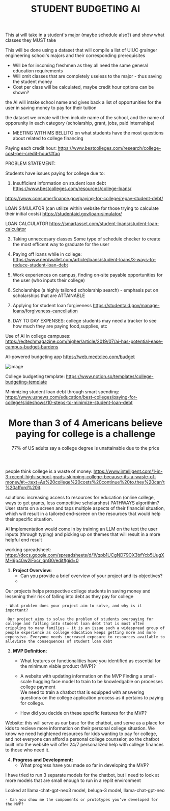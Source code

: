 <header>

# STUDENT BUDGETING AI 

</header>

This ai will take in a student's major (maybe schedule also?) and show what classes they MUST take

This will be done using a dataset that will compile a list of UIUC grainger engineering school's majors and their corresponding prerequisites

- Will be for incoming freshmen as they all need the same general education requirements
- Will omit classes that are completely useless to the major - thus saving the student money
- Cost per class will be calculated, maybe credit hour options can be shown?

the AI will intake school name and gives back a list of opportunities for the user in saving money to pay for their tuition 

the dataset we create will then include name of the school, and the name of opporunity in each category (scholarship, grant, jobs, paid internships)

- MEETING WITH MS BELLITO on what students have the most questions about related to college financing

Paying each credit hour: https://www.bestcolleges.com/research/college-cost-per-credit-hour/#faq 

PROBLEM STATEMENT:

Students have issues paying for college due to:

1. Insufficient information on student loan debt
https://www.bestcolleges.com/resources/college-loans/

https://www.consumerfinance.gov/paying-for-college/repay-student-debt/

LOAN SIMULATOR (can utilize within website for those trying to calculate their initial costs) https://studentaid.gov/loan-simulator/


LOAN CALCULATOR https://smartasset.com/student-loans/student-loan-calculator

3. Taking unneccesary classes
Some type of schedule checker to create the most efficent way to graduate for the user

4. Paying off loans while in college:
https://www.nerdwallet.com/article/loans/student-loans/3-ways-to-reduce-student-loan-debt

5. Work experiences on campus, finding on-site payable opportunities for the user (who inputs their college)
6. Scholarships (a highly tailored scholarship search) - emphasis put on scholarships that are ATTAINABLE

7. Applying for student loan forgiveness
https://studentaid.gov/manage-loans/forgiveness-cancellation

8. DAY TO DAY EXPENSES: college students may need a tracker to see how much they are paying food,supplies, etc

Use of AI in college campuses: https://edtechmagazine.com/higher/article/2019/07/ai-has-potential-ease-campus-budget-burdens

 AI-powered budgeting app https://web.meetcleo.com/budget 


![image](https://github.com/bistii1/StudentBudgetingAI/assets/142824913/e547a634-8083-4e26-b837-372dbb353d39)

College budgeting template: https://www.notion.so/templates/college-budgeting-template

Minimizing student loan debt through smart spending: https://www.usnews.com/education/best-colleges/paying-for-college/slideshows/10-steps-to-minimize-student-loan-debt

<header>
 
 # More than 3 of 4 Americans believe paying for college is a challenge 
 77% of US adults say a college degree is unattainable due to the price
 
</header>

people think college is a waste of money: https://www.intelligent.com/1-in-3-recent-high-school-grads-skipping-college-because-its-a-waste-of-money/#:~:text=As%20college%20costs%20continue%20to,they%20can't%20afford%20it. 

solutions: increasing access to resources for education (online college, ways to get grants, less competitive scholarshps) 
PATHWAYS algorithim?
User starts on a screen and taps multiple aspects of their financial situation, which will result in a tailored end-screen on the resources that would help their specific situation.

AI Implementation would come in by training an LLM on the text the user inputs (through typing) and picking up on themes that will result in a more helpful end result 

working spreadsheet: https://docs.google.com/spreadsheets/d/1Vqpb1UCgND79CX3bfYcb5UugXMH6p40w2lFxcr_gnG0/edit#gid=0 


1. **Project Overview:**
    - Can you provide a brief overview of your project and its objectives?
    - 
  Our projects helps prospective college students in saving money and lessening their risk of falling into debt as they pay for college

    - What problem does your project aim to solve, and why is it important?
   
     Our project aims to solve the problem of students overpaying for college and falling into student loan debt that is most often crippling to many families - it is an issue such a widespread group of people experience as college education keeps getting more and more expensive. Everyone needs increased exposure to resources available to alleviate the consequences of student loan debt 

3. **MVP Definition:**
    - What features or functionalities have you identified as essential for the minimum viable product (MVP)?
    - 
      A website with updating information on the MVP
      Finding a small-scale hugging face model to train to be knowledgable on processes college payment    
   We need to train a chatbot that is equipped with answering questions on the college application process as it pertains to paying for college.

    - How did you decide on these specific features for the MVP?
  
 Website: this will serve as our base for the chatbot, and serve as a place for kids to recieve more information on their personal college situation.
   We know we need heightened resources for kids wanting to pay for college, and not everyone can afford a personal college counselor, so the chatbot built into the website will offer 24/7 personalized help with college finances to those who need it.

4. **Progress and Development:**
    - What progress have you made so far in developing the MVP?

I have tried to run 3 separate models for the chatbot, but I need to look at more models that are small enough to run in a replit environment 

Looked at llama-chat-gpt-neo3 model, beluga-3 model, llama-chat-gpt-neo

    - Can you show me the components or prototypes you've developed for the MVP?

  

